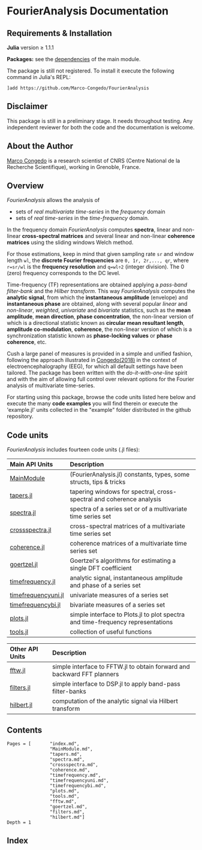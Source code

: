 # FourierAnalysis Documentation

## Requirements & Installation

**Julia** version ≥ 1.1.1

**Packages:** see the [dependencies](@ref) of the main module.

The package is still not registered. To install it
execute the following command in Julia's REPL:

    ]add https://github.com/Marco-Congedo/FourierAnalysis

## Disclaimer

This package is still in a preliminary stage.
It needs throughout testing.
Any independent reviewer for both the code and the documentation is welcome.

## About the Author

[Marco Congedo](https://sites.google.com/site/marcocongedo) is
a research scientist of CNRS (Centre National de la Recherche Scientifique), working in Grenoble, France.

## Overview

*FourierAnalysis* allows the analysis of
- sets of *real multivariate time-series* in the *frequency* domain
- sets of *real time-series* in the *time-frequency* domain.

In the frequency domain *FourierAnalysis* computes **spectra**, linear and
non-linear **cross-spectral matrices** and several linear and non-linear **coherence matrices** using the sliding windows Welch method.

For those estimations, keep in mind that given sampling rate `sr`
and window length ``wl``, the **discrete Fourier frequencies** are
``0, 1r, 2r,..., qr``, where ``r=sr/wl`` is the **frequency resolution**
and ``q=wl÷2`` (integer division).
The 0 (zero) frequency corresponds to the DC level.

Time-frequency (TF) representations are obtained applying a *pass-band filter-bank* and the *Hilber transform*. This way *FourierAnalysis* computes the **analytic signal**, from which the **instantaneous amplitude** (envelope) and **instantaneous phase** are obtained, along with several popular *linear* and *non-linear*, *weighted*, *univariate* and *bivariate* statistics, such as the **mean amplitude**, **mean direction**, **phase concentration**, the non-linear version of which is a directional statistic known as **circular mean resultant length**, **amplitude co-modulation**, **coherence**, the non-linear version of which is a synchronization statistic known as **phase-locking values** or **phase coherence**, etc.

Cush a large panel of measures is provided in a simple and unified fashion,
following the approach illustrated in
[Congedo(2018)](https://hal.archives-ouvertes.fr/hal-01868538/document)
in the context of electroencephalography (EEG), for which all default settings
have been tailored. The package has been written with the *do-it-with-one-line*
spirit and with the aim of allowing full control over relevant options for the
Fourier analysis of multivariate time-series.

For starting using this package, browse the code units listed here below and
execute the many **code examples** you will find therein or execute
the 'example.jl' units collected in the "example" folder distributed
in the github repository.

## Code units

*FourierAnalysis* includes fourteen code units (.jl files):

| Main API Units   | Description |
|:----------|:----------|
| [MainModule](@ref) | (FourierAnalysis.jl) constants, types, some structs, tips & tricks |
| [tapers.jl](@ref) | tapering windows for spectral, cross-spectral and coherence analysis |
| [spectra.jl](@ref) | spectra of a series set or of a multivariate time series set |
| [crossspectra.jl](@ref) | cross-spectral matrices of a multivariate time series set |
| [coherence.jl](@ref) | coherence matrices of a multivariate time series set |
| [goertzel.jl](@ref) | Goertzel's algorithms for estimating a single DFT coefficient |
| [timefrequency.jl](@ref) | analytic signal, instantaneous amplitude and phase of a series set |
| [timefrequencyuni.jl](@ref) | univariate measures of a series set |
| [timefrequencybi.jl](@ref) | bivariate measures of a series set |
| [plots.jl](@ref) | simple interface to Plots.jl to plot spectra and time-frequency representations |
| [tools.jl](@ref) | collection of useful functions |

| Other API Units  | Description |
|:----------|:----------|
| [fftw.jl](@ref) | simple interface to FFTW.jl to obtain forward and backward FFT planners |
| [filters.jl](@ref) | simple interface to DSP.jl to apply band-pass filter-banks |
| [hilbert.jl](@ref) | computation of the analytic signal via Hilbert transform |


## Contents

```@contents
Pages = [       "index.md",
                "MainModule.md",
                "tapers.md",
                "spectra.md",
                "crossspectra.md",
                "coherence.md",
                "timefrequency.md",
                "timefrequencyuni.md",
                "timefrequencybi.md",
                "plots.md",
                "tools.md",
                "fftw.md",
                "goertzel.md",
                "filters.md",
                "hilbert.md"]
Depth = 1
```

## Index

```@index
```
